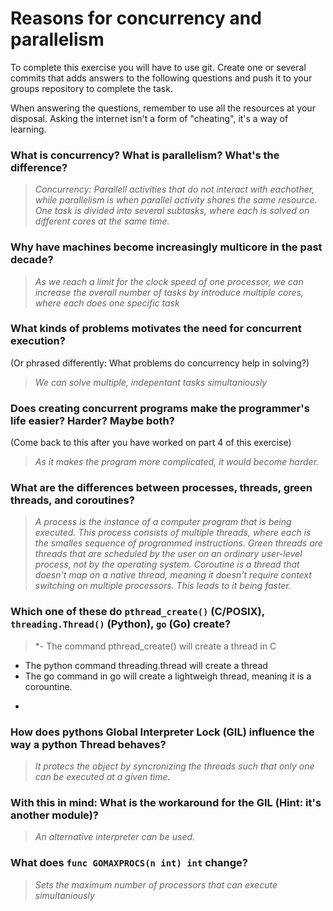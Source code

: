 # Reasons for concurrency and parallelism


To complete this exercise you will have to use git. Create one or several commits that adds answers to the following questions and push it to your groups repository to complete the task.

When answering the questions, remember to use all the resources at your disposal. Asking the internet isn't a form of "cheating", it's a way of learning.

 ### What is concurrency? What is parallelism? What's the difference?
 > *Concurrency: Parallell activities that do not interact with eachother, while parallelism is when parallel activity shares the same resource. One task is divided into several subtasks, where each is solved on different cores at the same time.*
 
 ### Why have machines become increasingly multicore in the past decade?
 > *As we reach a limit for the clock speed of one processor, we can increase the overall number of tasks by introduce multiple cores, where each does one specific task*
 
 ### What kinds of problems motivates the need for concurrent execution?
 (Or phrased differently: What problems do concurrency help in solving?)
 > *We can solve multiple, indepentant tasks simultaniously*
 
 ### Does creating concurrent programs make the programmer's life easier? Harder? Maybe both?
 (Come back to this after you have worked on part 4 of this exercise)
 > *As it makes the program more complicated, it would become harder.*
 
 ### What are the differences between processes, threads, green threads, and coroutines?
 > *A process is the instance of a computer program that is being executed. This process consists of multiple threads, where each is the smalles sequence of programmed instructions. Green threads are threads that are scheduled by the user on an ordinary user-level process, not by the operating system. Coroutine is a thread that doesn't map on a native thread, meaning it doesn't require context switching on multiple processors. This leads to it being faster.*
 
 ### Which one of these do `pthread_create()` (C/POSIX), `threading.Thread()` (Python), `go` (Go) create?
 > *- The command pthread_create() will create a thread in C
 - The python command threading.thread will create a thread
 - The go command in go will create a lightweigh thread, meaning it is a corountine.
 *
 
 ### How does pythons Global Interpreter Lock (GIL) influence the way a python Thread behaves?
 > *It protecs the object by syncronizing the threads such that only one can be executed at a given time.*
 
 ### With this in mind: What is the workaround for the GIL (Hint: it's another module)?
 > *An alternative interpreter can be used.*
 
 ### What does `func GOMAXPROCS(n int) int` change? 
 > *Sets the maximum number of processors that can execute simultaniously*
